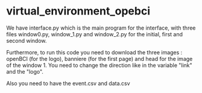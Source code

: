# virtual_environment_opebci

We have interface.py which is the main program for the interface, with three files window0.py, window_1.py and window_2.py for the initial, first and second window.

Furthermore, to run this code you need to download the three images : openBCI (for the logo), banniere (for the first page) and head for the image of the window 1.
You need to change the direction like in the variable "link" and the "logo". 

Also you need to have the event.csv and data.csv
